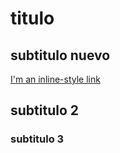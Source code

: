 # titulo

## subtitulo nuevo

[I'm an inline-style link](https://www.google.com)

## subtitulo 2 

### subtitulo 3
